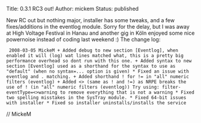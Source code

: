 Title: 0.3.1 RC3 out!
Author: mickem
Status: published

New RC out but nothing major, installer has some tweaks, and a few
fixes/additions in the eventlog module. Sorry for the delay, but I was
away at High Voltage Festival in Hanau and another gig in Köln enjoyed
some nice powernoise instead of coding last weekend :) The change log:

     2008-03-05 MickeM + Added debug to new section [Eventlog], when enabled it will (log) wat lines matched what, this is a pretty big performance overhead so dont run with this one. + Added syntax to new section [Eventlog] used as a shorthand for the syntax to use as "default" (when no syntax=... option is given) * Fixed an issue with eventlog and . matching. + Added shorthand ! for != in "all" numeric filters (eventlog) + Added <> (same as ! and !=) as NRPE breaks the use of ! (in "all" numeric filters (eventlog)) Try using: filter-eventType=<>warning to remove everything that is not a warning * Fixed two spelling misstakes in the SysTray module. * Fixed 64-bit issues with installer * Fixed so installer uninstalls/installs the service 

// MickeM

